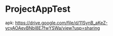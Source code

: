 # ProjectAppTest

apk: https://drive.google.com/file/d/11SynB_aKeZ-ycyAOAevBNbl8E7fwYSWa/view?usp=sharing
